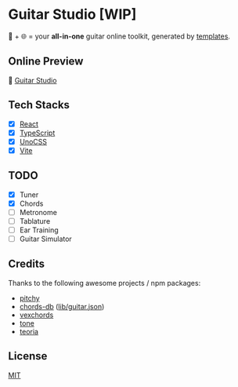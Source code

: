 # Guitar Studio [WIP]

🎸 + 🌐 = your **all-in-one** guitar online toolkit, generated by [templates](https://github.com/vikiboss/templates).

## Online Preview

🎸 [Guitar Studio](https://guitar.viki.moe/)

## Tech Stacks

- [x] [React](https://reactjs.org/)
- [x] [TypeScript](https://www.typescriptlang.org/)
- [x] [UnoCSS](https://unocss.dev/)
- [x] [Vite](https://vitejs.dev/)

## TODO

- [x] Tuner
- [x] Chords
- [ ] Metronome
- [ ] Tablature
- [ ] Ear Training
- [ ] Guitar Simulator

## Credits

Thanks to the following awesome projects / npm packages:

- [pitchy](https://github.com/ianprime0509/pitchy)
- [chords-db](https://github.com/tombatossals/chords-db) ([lib/guitar.json](https://github.com/tombatossals/chords-db/blob/master/lib/guitar.json))
- [vexchords](https://github.com/0xfe/vexchords)
- [tone](https://github.com/Tonejs/Tone.js)
- [teoria](https://github.com/saebekassebil/teoria)

## License

[MIT](LICENSE)
